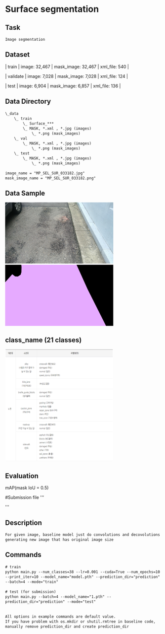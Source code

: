 # Surface segmentation

## Task
```
Image segmentation
```

## Dataset
| train | image: 32,467 | mask_image: 32,467 | xml_file: 540 |

| validate | image: 7,028 | mask_image: 7,028 | xml_file: 124 |

| test | image: 6,904 | mask_image: 6,857 | xml_file: 136 |


## Data Directory
```
\_data
    \_ train
        \_ Surface_***
        \_ MASK, *.xml , *.jpg (images)
            \_ *.png (mask_images)
    \_ val
        \_ MASK, *.xml , *.jpg (images)
            \_ *.png (mask_images)
    \_ test
        \_ MASK, *.xml , *.jpg (images)
            \_ *.png (mask_images)

image_name = "MP_SEL_SUR_033182.jpg"
mask_image_name = "MP_SEL_SUR_033182.png"
```

## Data Sample
<img width=350 src="sample_images/MP_SEL_SUR_000001.jpg"/>　　　<img width=350 src="sample_images/MP_SEL_SUR_000001.png"/>


## class_name (21 classes)

<img width=350 src="sample_images/class_name.png"/>



## Evaluation

mAP(mask IoU = 0.5)

#Submission file
'''
<predictions>
  <image name="MP_SEL_SUR_000001">
    <predict class_name="sidewalk_cement" polygon="1344,949;1344,952;1343,953;1343,959;1344,960;1345,959;1345,955;1344,954;" score="0.09568093717098236" />
    <predict class_name="alley_damaged" polygon="716,964;715,965;714,965;717,965;718,966;720,966;721,965;728,965;725,965;724,964;" score="0.06147599592804909" />
  </image>
  <image name="MP_SEL_SUR_000002">
    <predict class_name="caution_zone_tree_zone" polygon="1064,38;1062,40;1062,45;1063,46;1063,47;1066,50;1066,52;1068,54;1068,56;1071,59;1071,61;1072,62;1072,65;1073,66;1073,73;1074,74;1074,78;1075,79;1075,81;1076,82;1076,84;1078,86;1078,88;1079,88;1080,89;1081,89;1082,90;1241,90;1242,89;1245,89;1246,88;1247,88;1247,87;1248,86;1248,84;1247,83;1247,82;1245,80;1245,78;1243,76;1243,75;1242,75;1240,73;1240,72;1239,71;1239,70;1238,69;1238,68;1234,64;1233,64;1232,63;1232,62;1231,61;1231,60;1229,58;1228,58;1224,54;1224,53;1223,53;1221,51;1220,51;1219,50;1218,50;1217,49;1214,49;1213,48;1209,48;1208,47;1198,47;1197,48;1195,48;1194,49;1193,49;1192,50;1191,50;1191,51;1190,52;1190,60;1189,61;1189,62;1187,64;1184,64;1183,65;1178,65;1177,66;1170,66;1169,65;1158,65;1157,66;1148,66;1147,65;1142,65;1141,64;1138,64;1137,63;1136,63;1135,62;1133,62;1132,61;1132,60;1131,59;1131,47;1132,46;1132,45;1133,44;1133,42;1132,42;1131,41;1128,41;1127,40;1119,40;1118,39;1110,39;1109,38;" score="0.9982360601425171" />
 </image>
</predictions>

'''

## Description
```
For given image, baseline model just do convolutions and decovolutions generating new image that has original image size
```

## Commands
```
# train
python main.py --num_classes=38 --lr=0.001 --cuda=True --num_epochs=10 --print_iter=10 --model_name="model.pth" --prediction_dir="prediction" --batch=4 --mode="train"

# test (for submission)
python main.py --batch=4 --model_name="1.pth" --prediction_dir="prediction" --mode="test" 


All options in example commands are default value.
If you have problem with os.mkdir or shutil.rmtree in baseline code, manually remove prediction_dir and create prediction_dir
```
